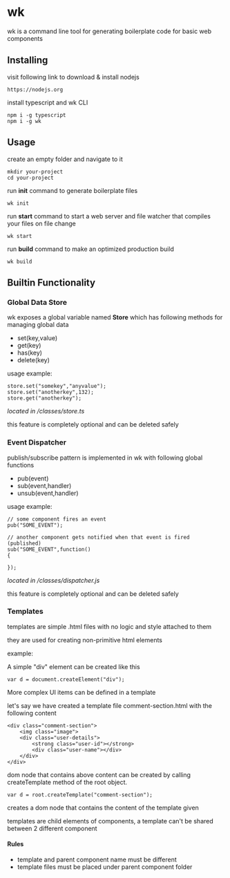 # wk
wk is a command line tool for generating boilerplate code for basic web components


## Installing

visit following link to download & install nodejs

	https://nodejs.org


install typescript and wk CLI

	npm i -g typescript
	npm i -g wk


## Usage

create an empty folder and navigate to it

	mkdir your-project
	cd your-project

run **init** command to generate boilerplate files
	
	wk init

run **start** command to start a web server and file watcher that compiles your files on file change

	wk start

run **build** command to make an optimized production build

	wk build

## Builtin Functionality

### Global Data Store
wk exposes a global variable named **Store** which has following methods for managing global data

- set(key,value)
- get(key)
- has(key)
- delete(key)

usage example:

	store.set("somekey","anyvalue");
	store.set("anotherkey",132);
	store.get("anotherkey");

*located in /classes/store.ts*

this feature is completely optional and can be deleted safely

### Event Dispatcher
publish/subscribe pattern is implemented in wk with following global functions

- pub(event)
- sub(event,handler)
- unsub(event,handler)
	
usage example:

	// some component fires an event
	pub("SOME_EVENT");

	// another component gets notified when that event is fired (published)
	sub("SOME_EVENT",function()
	{

	});

*located in /classes/dispatcher.js*

this feature is completely optional and can be deleted safely

### Templates
templates are simple .html files with no logic and style attached to them

they are used for creating non-primitive html elements

example:

A simple "div" element can be created like this

    var d = document.createElement("div");
    
More complex UI items can be defined in a template

let's say we have created a template file comment-section.html with the following content

	<div class="comment-section">
		<img class="image">
		<div class="user-details">
			<strong class="user-id"></strong>
			<div class="user-name"></div>        
		</div>
	</div>
  
  
dom node that contains above content can be created by calling createTemplate method of the root object.

    var d = root.createTemplate("comment-section");
    
creates a dom node that contains the content of the template given

templates are child elements of components, a template can't be shared between 2 different component

#### Rules

- template and parent component name must be different
- template files must be placed under parent component folder
